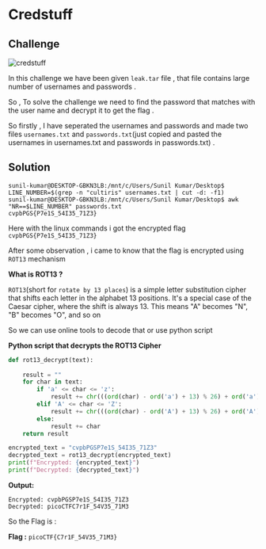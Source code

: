 # Credstuff

## Challenge 

![credstuff](../../../../static/img/credstuff.PNG)

In this challenge we have been given `leak.tar` file  , that file contains large number of usernames and passwords .

So , To solve the challenge we need to find the password that matches with the user name  and decrypt it to get the flag .

So firstly , I have seperated the usernames and passwords and made two files `usernames.txt` and `passwords.txt`(just copied and pasted the usernames in usernames.txt and passwords in passwords.txt) .

## Solution 

```terminal 
sunil-kumar@DESKTOP-GBKN3LB:/mnt/c/Users/Sunil Kumar/Desktop$ LINE_NUMBER=$(grep -n "cultiris" usernames.txt | cut -d: -f1)
sunil-kumar@DESKTOP-GBKN3LB:/mnt/c/Users/Sunil Kumar/Desktop$ awk "NR==$LINE_NUMBER" passwords.txt
cvpbPGS{P7e1S_54I35_71Z3}
```
Here with the linux commands i got the encrypted flag `cvpbPGS{P7e1S_54I35_71Z3}`

After some observation , i came to know that the flag is encrypted using `ROT13` mechanism 

**What is ROT13 ?**

`ROT13`(short for `rotate by 13 places`) is a simple letter substitution cipher that shifts each letter in the alphabet 13 positions. It's a special case of the Caesar cipher, where the shift is always 13. This means "A" becomes "N", "B" becomes "O", and so on

So we can use online tools to decode that or use python script 

**Python script that decrypts the ROT13 Cipher**

```python 
def rot13_decrypt(text):
    
    result = ""
    for char in text:
        if 'a' <= char <= 'z':
            result += chr(((ord(char) - ord('a') + 13) % 26) + ord('a'))
        elif 'A' <= char <= 'Z':
            result += chr(((ord(char) - ord('A') + 13) % 26) + ord('A'))
        else:
            result += char
    return result

encrypted_text = "cvpbPGSP7e1S_54I35_71Z3"
decrypted_text = rot13_decrypt(encrypted_text)
print(f"Encrypted: {encrypted_text}")
print(f"Decrypted: {decrypted_text}")

```
**Output:**
```terminal 
Encrypted: cvpbPGSP7e1S_54I35_71Z3
Decrypted: picoCTFC7r1F_54V35_71M3
```

So the Flag is : 

**Flag :**  `picoCTF{C7r1F_54V35_71M3}`
